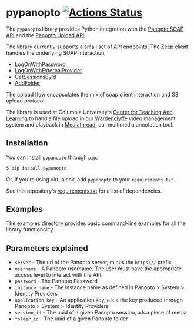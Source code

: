 # pypanopto [![Actions Status](https://github.com/ccnmtl/pypanopto/workflows/build-and-test/badge.svg)](https://github.com/ccnmtl/pypanopto/actions)

The `pypanopto` library provides Python integration with the [Panopto SOAP API](https://support.panopto.com/s/article/api-0) and the [Panopto Upload API](https://support.panopto.com/s/article/Upload-API).

The library currently supports a small set of API endpoints. The [Zeep client](http://docs.python-zeep.org/en/master/) handles the underlying SOAP interaction.
* [LogOnWithPassword](https://support.panopto.com/resource/PanoptoSupport/API/Help/html/bfb68bf4-a7f7-f0c8-21cb-ebdaf9130caa.htm)
* [LogOnWithExternalProvider](https://support.panopto.com/resource/PanoptoSupport/API/Help/html/2765bd4f-5986-8c21-9d80-d896f37776cf.htm)
* [GetSessionsById](https://support.panopto.com/resource/PanoptoSupport/API/Help/html/65f91dc0-f111-9446-b77b-262b67409687.htm)
* [AddFolder](https://support.panopto.com/resource/PanoptoSupport/API/Help/html/969da43b-430b-7eba-9a12-3be17343f610.htm)

The upload flow encapsulates the mix of soap client interaction and S3 upload protocol.

The library is used at Columbia University's [Center for Teaching And Learning](http://ctl.columbia.edu) to handle file upload in our [Wardenclyffe](https://github.com/ccnmtl/wardenclyffe) video management system and playback in [Mediathread](https://github.com/ccnmtl/mediathread), our multimedia annotation tool.

## Installation
You can install ```pypanopto``` through ```pip```:
```python
$ pip install pypanopto
```
Or, if you're using virtualenv, add ```pypanopto``` to your ```requirements.txt```.

See this repository's [requirements.txt](https://github.com/ccnmtl/pypanopto/blob/main/requirements.txt) for a list of dependencies.

## Examples
The [examples](https://github.com/ccnmtl/pypanopto/tree/main/examples) directory provides basic command-line examples for all the library functionality.

## Parameters explained
* `server` - The url of the Panopto server, minus the `https://` prefix.
* `username` - A Panopto username. The user must have the appropriate access level to interact with the API.
* `password` - The Panopto Password
* `instance_name` - The instance name as defined in Panopto > System > Identity Providers
* `application_key` - An application key, a.k.a the key produced through Panopto > System > Identity Providers
* `session_id` - The uuid of a given Panopto session, a.k.a piece of media
* `folder_id` - The uuid of a given Panopto folder
